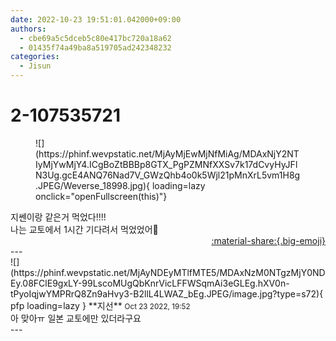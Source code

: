 ```yaml
---
date: 2022-10-23 19:51:01.042000+09:00
authors:
  - cbe69a5c5dceb5c80e417bc720a18a62
  - 01435f74a49ba8a519705ad242348232
categories:
  - Jisun
---
```


# 2-107535721

<div class="post-container" markdown="1">
<div class="content-container md-sidebar__scrollwrap" markdown="1">


<figure markdown="1">
![](https://phinf.wevpstatic.net/MjAyMjEwMjNfMiAg/MDAxNjY2NTIyMjYwMjY4.ICgBoZtBBBp8GTX_PgPZMNfXXSv7k17dCvyHyJFlN3Ug.gcE4ANQ76Nad7V_GWzQhb4o0k5Wjl21pMnXrL5vm1H8g.JPEG/Weverse_18998.jpg){ loading=lazy onclick="openFullscreen(this)"}
</figure>
지쎈이랑 같은거 먹었다!!!!<br>나는 교토에서 1시간 기다려서 먹었었어🤣

</div>
</div>

<div style="text-align: right;" markdown="1">
<a href="https://weverse.io/fromis9/fanpost/2-107535721" style="text-align: right;">:material-share:{.big-emoji}</a>
</div>
---

<div class="comments-container md-sidebar__scrollwrap" markdown="1">
<div class="comment" markdown="1">
<div class='id-container' markdown="1">
![](https://phinf.wevpstatic.net/MjAyNDEyMTlfMTE5/MDAxNzM0NTgzMjY0NDEy.08FClE9gxLY-99LscoMUgQbKnrVicLFFWSqmAi3eGLEg.hXV0n-tPyoIqjwYMPRrQ8Zn9aHvy3-B2llL4LWAZ_bEg.JPEG/image.jpg?type=s72){ pfp loading=lazy }
**<span class="artist">지선</span>** <small>Oct 23 2022, 19:52</small><br>
</div>
<div class='comment-body' markdown="1">
아 맞아ㅠ 일본 교토에만 있더라구요
</div>
</div>
</div>
---
